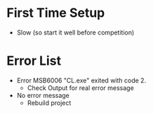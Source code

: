 # First Time Setup
- Slow (so start it well before competition)
# Error List
- Error	MSB6006	"CL.exe" exited with code 2.
  - Check Output for real error message
- No error message
  - Rebuild project
